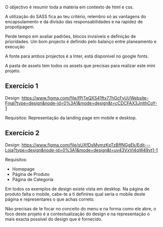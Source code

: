 O objectivo é resumir toda a matéria em contexto de html e css.

A utilização do SASS fica ao teu critério, relembro só as vantagens do encapsulamento e da divisão das responsabilidades e na rapidez de propotipagem.

Perde tempo em avaliar padrões, blocos invisíveis e definição de prioridades.
Um bom projecto é definido pelo balanço entre planeamento e execução

A fonte para ambos projectos é a Inter, está disponível no google fonts.

A pasta de assets tem todos os assets que precisas para realizar este mini projeto.

## Exercício 1

Design:
https://www.figma.com/file/fPjTeQXS41ftx77hGcFvUj/Website-Final?type=design&node-id=0%3A1&mode=design&t=cCDCFAX3JnithCoY-1

Requisitos:
Representação da landing page em mobile e desktop.

## Exercício 2

Design: https://www.figma.com/file/sUXfDsMymzKpTzBffNGgEk/Edit---Loja?type=design&node-id=0%3A1&mode=design&t=uy43VxVl4qW49vt1-1

Requisitos:

- Homepage
- Página de Produto
- Página de Categoria

Em todos os exemplos de design existe vista em desktop.
Na página de produto falta o mobile, cabe-te a ti definires qual seria o mobile deste página e representares o que achas correto.

Não precisas de te focar no conceito do menu e na forma como ele abre, o foco deste projeto é a contextualização do design e na representação o mais exacta possível do design que é fornecido.
